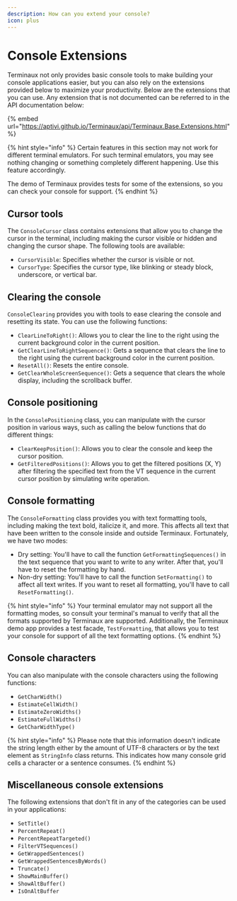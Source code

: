 ```yaml
---
description: How can you extend your console?
icon: plus
---
```


# Console Extensions

Terminaux not only provides basic console tools to make building your console applications easier, but you can also rely on the extensions provided below to maximize your productivity. Below are the extensions that you can use. Any extension that is not documented can be referred to in the API documentation below:

{% embed url="https://aptivi.github.io/Terminaux/api/Terminaux.Base.Extensions.html" %}

{% hint style="info" %}
Certain features in this section may not work for different terminal emulators. For such terminal emulators, you may see nothing changing or something completely different happening. Use this feature accordingly.

The demo of Terminaux provides tests for some of the extensions, so you can check your console for support.
{% endhint %}

## Cursor tools

The `ConsoleCursor` class contains extensions that allow you to change the cursor in the terminal, including making the cursor visible or hidden and changing the cursor shape. The following tools are available:

* `CursorVisible`: Specifies whether the cursor is visible or not.
* `CursorType`: Specifies the cursor type, like blinking or steady block, underscore, or vertical bar.

## Clearing the console

`ConsoleClearing` provides you with tools to ease clearing the console and resetting its state. You can use the following functions:

* `ClearLineToRight()`: Allows you to clear the line to the right using the current background color in the current position.
* `GetClearLineToRightSequence()`: Gets a sequence that clears the line to the right using the current background color in the current position.
* `ResetAll()`: Resets the entire console.
* `GetClearWholeScreenSequence()`: Gets a sequence that clears the whole display, including the scrollback buffer.

## Console positioning

In the `ConsolePositioning` class, you can manipulate with the cursor position in various ways, such as calling the below functions that do different things:

* `ClearKeepPosition()`: Allows you to clear the console and keep the cursor position.
* `GetFilteredPositions()`: Allows you to get the filtered positions (X, Y) after filtering the specified text from the VT sequence in the current cursor position by simulating write operation.

## Console formatting

The `ConsoleFormatting` class provides you with text formatting tools, including making the text bold, italicize it, and more. This affects all text that have been written to the console inside and outside Terminaux. Fortunately, we have two modes:

* Dry setting: You'll have to call the function `GetFormattingSequences()` in the text sequence that you want to write to any writer. After that, you'll have to reset the formatting by hand.
* Non-dry setting: You'll have to call the function `SetFormatting()` to affect all text writes. If you want to reset all formatting, you'll have to call `ResetFormatting()`.

{% hint style="info" %}
Your terminal emulator may not support all the formatting modes, so consult your terminal's manual to verify that all the formats supported by Terminaux are supported. Additionally, the Terminaux demo app provides a test facade, `TestFormatting`, that allows you to test your console for support of all the text formatting options.
{% endhint %}

## Console characters

You can also manipulate with the console characters using the following functions:

* `GetCharWidth()`
* `EstimateCellWidth()`
* `EstimateZeroWidths()`
* `EstimateFullWidths()`
* `GetCharWidthType()`

{% hint style="info" %}
Please note that this information doesn't indicate the string length either by the amount of UTF-8 characters or by the text element as `StringInfo` class returns. This indicates how many console grid cells a character or a sentence consumes.
{% endhint %}

## Miscellaneous console extensions

The following extensions that don't fit in any of the categories can be used in your applications:

* `SetTitle()`
* `PercentRepeat()`
* `PercentRepeatTargeted()`
* `FilterVTSequences()`
* `GetWrappedSentences()`
* `GetWrappedSentencesByWords()`
* `Truncate()`
* `ShowMainBuffer()`
* `ShowAltBuffer()`
* `IsOnAltBuffer`

